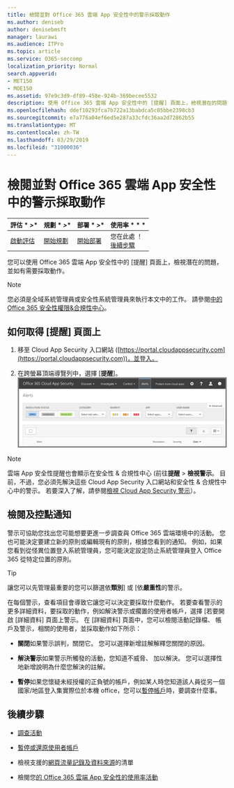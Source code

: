 ```yaml
---
title: 檢閱並對 Office 365 雲端 App 安全性中的警示採取動作
ms.author: deniseb
author: denisebmsft
manager: laurawi
ms.audience: ITPro
ms.topic: article
ms.service: O365-seccomp
localization_priority: Normal
search.appverid:
- MET150
- MOE150
ms.assetid: 97e9c3d9-df89-458e-924b-369becee5532
description: 使用 Office 365 雲端 App 安全性中的 [提醒] 頁面上，檢視潛在的問題，並採取動作。 您可以關閉或解決的警示，並如有必要，擱置的使用者帳戶。
ms.openlocfilehash: ddef10293fca7b722a13babdca5c05bbe2398cb3
ms.sourcegitcommit: e7a776a04ef6ed5e287a33cfdc36aa2d72862b55
ms.translationtype: MT
ms.contentlocale: zh-TW
ms.lasthandoff: 03/29/2019
ms.locfileid: "31000036"
---
```

# <a name="review-and-take-action-on-alerts-in-office-365-cloud-app-security"></a>檢閱並對 Office 365 雲端 App 安全性中的警示採取動作
  
|評估 * *\>**|規劃 * *\>**|部署 * *\>**|使用率 * * *|
|:-----|:-----|:-----|:-----|
|[啟動評估](office-365-cas-overview.md) <br/> |[開始規劃](get-ready-for-office-365-cas.md) <br/> |[開始部署](turn-on-office-365-cas.md) <br/> |您在此處 ！  <br/> [後續步驟](#next-steps) <br/> |
   
您可以使用 Office 365 雲端 App 安全性中的 [提醒] 頁面上，檢視潛在的問題，並如有需要採取動作。
  
> [!NOTE]
> 您必須是全域系統管理員或安全性系統管理員來執行本文中的工作。 請參閱[中的 Office 365 安全性權限&amp;合規性中心](permissions-in-the-security-and-compliance-center.md)。 
  
## <a name="how-to-get-to-the-alerts-page"></a>如何取得 [提醒] 頁面上

1. 移至 Cloud App Security 入口網站 ([https://portal.cloudappsecurity.com](https://portal.cloudappsecurity.com))，並登入。
  
2. 在跨螢幕頂端導覽列中，選擇 [**提醒**]。<br/>![在 [提醒] 頁面中，您可以看到所觸發的警示和採取任何動作。](media/3b53d4c9-4b13-435d-8547-8c0f9ae6b914.png)
 
> [!NOTE]
> 雲端 App 安全性提醒也會顯示在安全性 & 合規性中心 (前往**提醒** > **檢視警示**。 目前，不過，您必須先解決這些 Cloud App Security 入口網站和安全性 & 合規性中心中的警示。 若要深入了解，請參閱[檢視 Cloud App Security 警示](alert-policies.md#viewing-cloud-app-security-alerts)）。 
 
## <a name="review-and-handle-alerts"></a>檢閱及控點通知

警示可協助您找出您可能想要更進一步調查與 Office 365 雲端環境中的活動。 您也可能決定要建立新的原則或編輯現有的原則，根據您看到的通知。 例如，如果您看到從怪異位置登入系統管理員，您可能決定設定防止系統管理員登入 Office 365 從特定位置的原則。
  
> [!TIP]
> 讓您可以先管理最重要的您可以篩選依**類別**] 或 [依**嚴重性**的警示。 
  
在每個警示，查看項目會導致它讓您可以決定要採取什麼動作。 若要查看警示的更多詳細資料，要採取的動作，例如解決警示或擱置的使用者帳戶，選擇 [若要開啟 [詳細資料] 頁面上警示。 在 [詳細資料] 頁面中，您可以檢閱活動記錄檔、 帳戶及警示，相關的使用者，並採取動作如下所示：
  
- **關閉**如果警示誤判，關閉它。 您可以選擇新增註解解釋您關閉的原因。 
    
- **解決警示**如果警示所觸發的活動，您知道不威脅、 加以解決。 您可以選擇性地新增說明為什麼您解決的註解。 
    
- **暫停**如果您懷疑未經授權的正負號的帳戶，例如某人時您知道該人員從另一個國家/地區登入集實際位於本機 office，您可以[暫停帳戶](suspend-or-restore-an-account-in-ocas.md)時，要調查什麼事。 
    
## <a name="next-steps"></a>後續步驟

- [調查活動](investigate-an-activity-in-office-365-cas.md)
    
- [暫停或還原使用者帳戶](suspend-or-restore-an-account-in-ocas.md)
    
- 檢視支援的[網頁流量記錄及資料來源](web-traffic-logs-and-data-sources-for-ocas.md)的清單
    
- 檢閱您[的 Office 365 雲端 App 安全性的使用率活動](utilization-activities-for-ocas.md)
    

